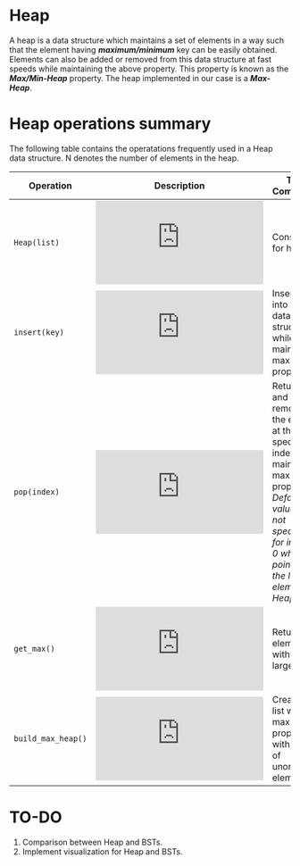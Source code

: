 # Heap

A heap is a data structure which maintains a set of elements in a way such that the element having ***maximum/minimum*** key can be easily obtained. Elements can also be added or removed from this data structure at fast speeds while maintaining the above property. This property is known as the ***Max/Min-Heap*** property. The heap implemented in our case is a ***Max-Heap***.

# Heap operations summary

The following table contains the operatations frequently used in a Heap data structure. N denotes the number of elements in the heap.

|Operation|Description|Time Complexity|
|----------------|-------------------------------|-----------------------------|
`Heap(list)`|![equation](https://latex.codecogs.com/png.latex?O%281%29)|Constructor for heap.
`insert(key)`|![equation](https://latex.codecogs.com/png.latex?O%28%5Clog%20n%20%29)|Inserts *key* into the data structure while maintaining max-heap property.
`pop(index)`|![equation](https://latex.codecogs.com/png.latex?O%28%5Clog%20n%20%29)|Returns and removes the element at the specified index while maintaining max-heap property. *Default value (if not specified) for index is 0 which points to the largest element in Heap.*
`get_max()`|![equation](https://latex.codecogs.com/png.latex?O%281%29)|Returns the element with the largest key.
`build_max_heap()`|![equation](https://latex.codecogs.com/png.latex?O%28n%20%29)|Creates a list with max-heap property with a list of unordered elements.

# TO-DO
1. Comparison between Heap and BSTs.
2. Implement visualization for Heap and BSTs.